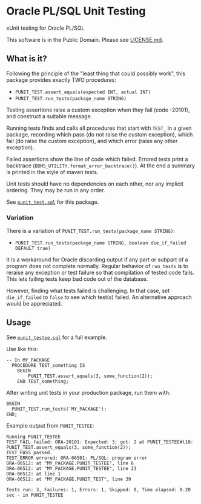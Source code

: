 # Oracle PL/SQL Unit Testing

xUnit testing for Oracle PL/SQL

This software is in the Public Domain.  Please see [LICENSE.md](LICENSE.md).

## What is it?

Following the principle of the "least thing that could possibly work", this
package provides exactly TWO procedures:

- `PUNIT_TEST.assert_equals(expected INT, actual INT)`
- `PUNIT_TEST.run_tests(package_name STRING)`

Testing assertions raise a custom exception when they fail (code -20101), and
construct a suitable message.

Running tests finds and calls all procedures that start with `TEST_` in a
given package, recording which pass (do not raise the custom exception), which
fail (do raise the custom exception), and which error (raise any other
exception).

Failed assertions show the line of code which failed.  Errored tests print a
backtrace (`DBMS_UTILITY.format_error_backtrace()`).  At the end a summary is
printed in the style of maven tests.

Unit tests should have no dependencies on each other, nor any implicit
ordering.  They may be run in any order.

See [`punit_test.sql`](punit_test.sql) for this package.

### Variation

There is a variation of `PUNIT_TEST.run_tests(package_name STRING)`:

- `PUNIT_TEST.run_tests(package_name STRING, boolean die_if_failed DEFAULT true)`

It is a workaround for Oracle discarding output if any part or subpart of a
program does not complete normally.  Regular behavior of `run_tests` is to
reraise any exception or test failure so that compilation of tested code
fails.  This lets failing tests keep bad code out of the database.

However, finding what tests failed is challenging.  In that case, set
`die_if_failed` to `false` to see which test(s) failed.  An alternative
approach would be appreciated.

## Usage

See [`punit_testee.sql`](punit_testee.sql) for a full example.

Use like this:

```plsql
-- In MY_PACKAGE
  PROCEDURE TEST_something IS
    BEGIN
        PUNIT_TEST.assert_equals(3, some_function(2));
    END TEST_something;
```

After writing unit tests in your production package, run them with:

```plsql
BEGIN
  PUNIT_TEST.run_tests('MY_PACKAGE');
END;
```

Example output from `PUNIT_TESTEE`:

```
Running PUNIT_TESTEE
TEST_FAIL failed: ORA-20101: Expected: 3; got: 2 at PUNIT_TESTEE#l18: PUNIT_TEST.assert_equals(3, some_function(2));
TEST_PASS passed.
TEST_ERROR errored: ORA-06501: PL/SQL: program error
ORA-06512: at "MY_PACKAGE.PUNIT_TESTEE", line 6
ORA-06512: at "MY_PACKAGE.PUNIT_TESTEE", line 23
ORA-06512: at line 1
ORA-06512: at "MY_PACKAGE.PUNIT_TEST", line 39

Tests run: 3, Failures: 1, Errors: 1, Skipped: 0, Time elapsed: 0.20 sec - in PUNIT_TESTEE
```
